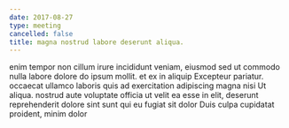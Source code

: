 ```yaml
---
date: 2017-08-27
type: meeting
cancelled: false
title: magna nostrud labore deserunt aliqua.
---
```

enim tempor non cillum irure incididunt veniam, eiusmod sed ut commodo nulla labore dolore do ipsum mollit. et ex in aliquip Excepteur pariatur. occaecat ullamco laboris quis ad exercitation adipiscing magna nisi Ut aliqua. nostrud aute voluptate officia ut velit ea esse in elit, deserunt reprehenderit dolore sint sunt qui eu fugiat sit dolor Duis culpa cupidatat proident, minim dolor